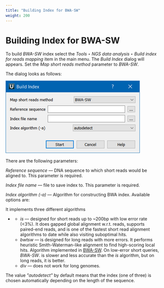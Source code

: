 ```yaml
---
title: "Building Index for BWA-SW"
weight: 200
---
```



# Building Index for BWA-SW

To build _BWA-SW_ index select the _Tools ‣ NGS data analysis ‣ Build index for reads mapping_ item in the main menu. The _Build Index_ dialog will appears. Set the _Map short reads method_ parameter to _BWA-SW_.

The dialog looks as follows:


![](/images/65930879/88080412.png)

There are the following parameters:

_Reference sequence_ — DNA sequence to which short reads would be aligned to. This parameter is required.

_Index file name_ — file to save index to. This parameter is required.

_Index algorithm (-a)_ — Algorithm for constructing BWA index. Available options are:

It implements three different algorithms

*   *   _is_ — designed for short reads up to ~200bp with low error rate (<3%). It does gapped global alignment w.r.t. reads, supports paired-end reads, and is one of the fastest short read alignment algorithms to date while also visiting suboptimal hits.
    *   _bwtsw_ — is designed for long reads with more errors. It performs heuristic Smith-Waterman-like alignment to find high-scoring local hits. Algorithm implemented in [BWA-SW](http://seqanswers.com/wiki/BWA-SW). On low-error short queries, _BWA-SW_. is slower and less accurate than the _is_ algorithm, but on long reads, it is better.
    *   _div_ — does not work for long genomes.

The value _"autodetect"_ by default means that the index (one of three) is chosen automatically depending on the length of the sequence.
